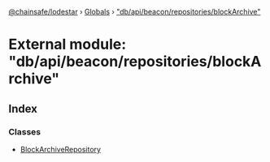 [@chainsafe/lodestar](../README.md) › [Globals](../globals.md) › ["db/api/beacon/repositories/blockArchive"](_db_api_beacon_repositories_blockarchive_.md)

# External module: "db/api/beacon/repositories/blockArchive"

## Index

### Classes

* [BlockArchiveRepository](../classes/_db_api_beacon_repositories_blockarchive_.blockarchiverepository.md)
